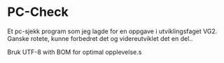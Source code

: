 # PC-Check
Et pc-sjekk program som jeg lagde for en oppgave i utviklingsfaget VG2.
Ganske rotete, kunne forbedret det og videreutviklet det en del..

Bruk UTF-8 with BOM for optimal opplevelse.s